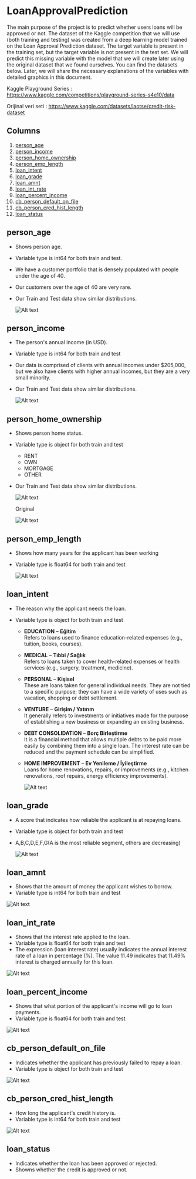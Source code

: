 # LoanApprovalPrediction

The main purpose of the project is to predict whether users loans will be approved or not. The dataset of the Kaggle competition that we will use (both training and testing) was created from a deep learning model trained on the Loan Approval Prediction dataset. The target variable is present in the training set, but the target variable is not present in the test set. We will predict this missing variable with the model that we will create later using the original dataset that we found ourselves. You can find the datasets below. Later, we will share the necessary explanations of the variables with detailed graphics in this document.

Kaggle Playground Series : <https://www.kaggle.com/competitions/playground-series-s4e10/data>

Orijinal veri seti : <https://www.kaggle.com/datasets/laotse/credit-risk-dataset>

## Columns

1. [person_age](#person_age)
2. [person_income](#person_income)
3. [person_home_ownership](#person_home_ownership)
4. [person_emp_length](#person_emp_length)
5. [loan_intent](#loan_intent)
6. [loan_grade](#loan_grade)
7. [loan_amnt](#loan_amnt)
8. [loan_int_rate](#loan_int_rate)
9. [loan_percent_income](#loan_percent_income)
10. [cb_person_default_on_file](#cb_person_default_on_file)
11. [cb_person_cred_hist_length](#cb_person_cred_hist_length)
12. [loan_status](#loan_status)

## person_age

- Shows person age.
- Variable type is int64 for both train and test.
- We have a customer portfolio that is densely populated with people under the age of 40.
- Our customers over the age of 40 are very rare.
- Our Train and Test data show similar distributions.

  ![Alt text](images/person_age.png)

## person_income

- The person's annual income (in USD).
- Variable type is int64 for both train and test
- Our data is comprised of clients with annual incomes under $205,000, but we also have clients with higher annual incomes, but they are a very small minority.
- Our Train and Test data show similar distributions.

  ![Alt text](images/person_income.png)

## person_home_ownership

- Shows person home status.
- Variable type is object for both train and test

   - RENT
   - OWN
   - MORTGAGE
   - OTHER

- Our Train and Test data show similar distributions.

  ![Alt text](images/person_home_ownership.png)

  Original 
  
  ![Alt text](images/person_home_ownership_original.png)

## person_emp_length

- Shows how many years for the applicant has been working
- Variable type is float64 for both train and test
  
  ![Alt text](images/person_emp_length.png)

## loan_intent

- The reason why the applicant needs the loan.
- Variable type is object for both train and test

  - **EDUCATION** – **Eğitim**  
    Refers to loans used to finance education-related expenses (e.g., tuition, books, courses).
  - **MEDICAL** – **Tıbbi / Sağlık**  
    Refers to loans taken to cover health-related expenses or health services (e.g., surgery, treatment, medicine).
  - **PERSONAL** – **Kişisel**  
    These are loans taken for general individual needs. They are not tied to a specific purpose; they can have a wide variety of uses such as vacation, shopping or debt settlement.
  - **VENTURE** – **Girişim / Yatırım**  
    It generally refers to investments or initiatives made for the purpose of establishing a new business or expanding an existing business.
  - **DEBT CONSOLIDATION** – **Borç Birleştirme**  
    It is a financial method that allows multiple debts to be paid more easily by combining them into a single loan. The interest rate can be reduced and the payment schedule can be simplified.
  - **HOME IMPROVEMENT** – **Ev Yenileme / İyileştirme**  
    Loans for home renovations, repairs, or improvements (e.g., kitchen renovations, roof repairs, energy efficiency improvements).
        
    ![Alt text](images/loan_intent.png)
        
## loan_grade

- A score that indicates how reliable the applicant is at repaying loans.
- Variable type is object for both train and test
- A,B,C,D,E,F,G(A is the most reliable segment, others are decreasing)

  ![Alt text](images/loan_grade.png)
  
## loan_amnt

- Shows that the amount of money the applicant wishes to borrow.
- Variable type is int64 for both train and test

![Alt text](images/loan_amount.png)

## loan_int_rate

- Shows that the interest rate applied to the loan.
- Variable type is float64 for both train and test
- The expression (loan interest rate) usually indicates the annual interest rate of a loan in percentage (%). The value 11.49 indicates that 11.49% interest is charged annually for this loan.

![Alt text](images/loan_int_grade.png)

## loan_percent_income

- Shows that what portion of the applicant's income will go to loan payments.
- Variable type is float64 for both train and test

![Alt text](images/loan_percent_income.png)

## cb_person_default_on_file

- Indicates whether the applicant has previously failed to repay a loan.
- Variable type is object for both train and test

![Alt text](images/cb_person_default_on_file.png)

## cb_person_cred_hist_length

- How long the applicant's credit history is.
- Variable type is int64 for both train and test

![Alt text](images/cb_person_cred_hist_length.png)

## loan_status

- Indicates whether the loan has been approved or rejected.
- Showns whether the credit is approved or not.
